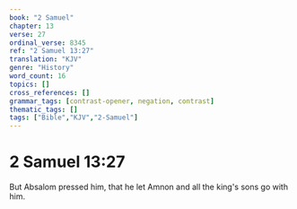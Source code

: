 ```yaml
---
book: "2 Samuel"
chapter: 13
verse: 27
ordinal_verse: 8345
ref: "2 Samuel 13:27"
translation: "KJV"
genre: "History"
word_count: 16
topics: []
cross_references: []
grammar_tags: [contrast-opener, negation, contrast]
thematic_tags: []
tags: ["Bible","KJV","2-Samuel"]
---
```


# 2 Samuel 13:27

But Absalom pressed him, that he let Amnon and all the king's sons go with him.
